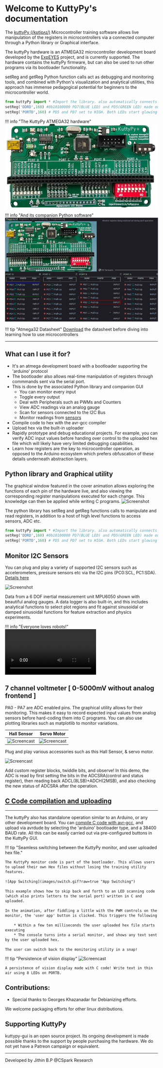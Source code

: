# Welcome to KuttyPy's documentation

The [kuttyPy (/kʊtipʌɪ/)](https://csparkresearch.in/kuttypyplus) Microcontroller training software allows live manipulation of the registers
in microcontrollers via a connected computer through a Python library or Graphical interface.

The kuttyPy hardware is an ATMEGA32 microcontroller development board developed by the [ExpEYES](http://expeyes.in) project, and is 
currently supported. The hardware contains the kuttyPy firmware, but can also be used to run other
programs via its bootloader functionality.

setReg and getReg Python function calls act as debugging and monitoring tools, and combined with Python's visualization 
and analytical utilities, this approach has immense pedagogical potential for beginners to the microcontroller world. 
```python
from kuttyPy import * #Import the library. also automatically connects to any available kuttypy hardware.
setReg('DDRD',160) #0b10100000 PD7(BLUE LED) and PD5(GREEN LED) made output type
setReg('PORTD',160) # PD5 and PD7 set to HIGH. Both LEDs start glowing
```

!!! info "The KuttyPy ATMEGA32 hardware"
	![Screenshot](images/kuttypyplus.jpg)


!!! info "And its companion Python software"
	![Screenshot](images/main.png?raw=true "The User Interface")

!!! tip "Atmega32 Datasheet"
	[Download](http://ww1.microchip.com/downloads/en/devicedoc/doc2503.pdf) the datasheet before diving
	into learning how to use microcontrollers


---
## What can I use it for?

+ It's an atmega development board with a bootloader supporting the 'arduino' protocol
+ The bootloader also allows real-time manipulation of registers through commmands sent via the serial port.
+ This is done by the associated Python library and companion GUI
    + You can monitor every input
    + Toggle every output
    + Deal with Peripherals such as PWMs and Counters
    + View ADC readings via an analog gauge
    + Scan for sensors connected to the I2C Bus
    + Monitor readings from [sensors](sensors)
+ Compile code to hex with the avr-gcc compiler
+ Upload hex via the built-in uploader
+ Rapidly prototype and debug educational projects. For example, you can verify ADC input values before handing over control to the uploaded hex file which will likely have very limited debugging capabilities.
+ Learn how registers are the key to microcontroller operation, as opposed to the Arduino ecosystem which prefers obfuscation of these details underneath abstraction layers.

## Python library and Graphical utility

The graphical window featured in the cover animation allows exploring the functions of each pin of the hardware live, and also
viewing the corresponding register manipulations executed for each change. This knowledge can then be applied while writing C programs.
![Screenshot](images/blink.gif?raw=true "Write Python code to blink all of PORT D")

The python library has setReg and getReg functions calls to manipulate and read registers, in addition to a host of high level functions
to access sensors, ADC etc.
```python
from kuttyPy import * #Import the library. also automatically connects to any available kuttypy hardware.
setReg('DDRD',160) #0b10100000 PD7(BLUE LED) and PD5(GREEN LED) made output type
setReg('PORTD',160) # PD5 and PD7 set to HIGH. Both LEDs start glowing
```

## Monitor I2C Sensors

You can plug and play a variety of supported I2C sensors such as accelerometers, pressure sensors etc via the I2C pins (PC0:SCL, PC1:SDA).
[Details here](sensors)

![Screenshot](images/mpu6050.gif?raw=true "6 DOF inertial measurement unit MPU6050")

Data from a 6 DOF inertial measurement unit MPU6050 shown with beautiful analog gauges. A data logger is also built-in, and
this includes analytical functions to select plot regions and fit against sinusoidal or damped sinusoidal functions for 
feature extraction and physics experiments.

!!! info "Everyone loves robots!"
	<video controls >
		<source src="images/robot.mp4"
				type="video/mp4">
		Sorry, your browser doesn't support embedded videos.
	</video>


## 7 channel voltmeter [ 0-5000mV without analog frontend ]

PA0 - PA7 are ADC enabled pins. The graphical utility allows for their monitoring. This makes it easy to record expected input
values from analog sensors before hard-coding them into C programs. You can also use plotting libraries such as matplotlib to monitor variations.


Hall Sensor|Servo Motor
---|---
![Screencast](images/hall_sensor.webp?raw=true "Hall sensor!") | ![Screencast](images/servo_motor.webp?raw=true "Hall sensor!")

Plug and play various accessories such as this Hall Sensor, & servo motor.

![Screencast](images/custom_registers.gif?raw=true "Add Register widgets, twiddle bits, and see what happens!")

Add custom register blocks, twiddle bits, and observe!
In this demo, the ADC is read by first setting the bits in the ADCSRA(control and status register), then reading back ADCL(8LSB)+ADCH(2MSB), and also checking the new status of ADCSRA after the operation.

## [C Code compilation and uploading](programming/c)
---

The kuttyPy also has standalone operation similar to an Arduino, or any other development board.
You can [compile C code with avr-gcc](programming/c), and upload via avrdude by selecting the 'arduino' bootloader type, and a 38400 BAUD rate. All
this can be easily carried out via pre-configured buttons in the KuttyPy GUI.

!!! tip "Seamless switching between the KuttyPy monitor, and user uploaded hex file."

	The KuttyPy monitor code is part of the bootloader. This allows users to upload their own Hex files without losing the training utility features.

	![App Switching](images/switch.gif?raw=true "App Switching")

	This example shows how to skip back and forth to an LED scanning code (which also prints letters to the serial port) written in C and uploaded.

	In the animation, after fiddling a little with the PWM controls on the monitor, the 'user app' button is clicked. This triggers the following

		* Within a few ten milliseconds the user uploaded hex file starts executing
		* The console turns into a serial monitor, and shows any text sent by the user uploaded hex.

	The user can switch back to the monitoring utility in a snap!

!!! tip "Persistence of vision display"
	![Screencast](images/pov_display.webp?raw=true "POV display!")

	A persistence of vision display made with C code! Write text in thin air using 8 LEDs on PORTB.


## Contributions:
+ Special thanks to Georges Khazanadar for Debianizing efforts.

We welcome packaging efforts for other linux distributions.

## Supporting KuttyPy

kuttypy-gui is an open source project. Its ongoing development is made possible thanks to the support by 
people purchasing the hardware. We do not yet have a Patreon campaign or equivalent.

---
Developed by Jithin B.P @CSpark Research
